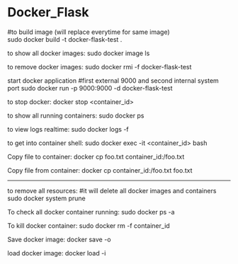 # Docker_Flask

#to build image (will replace everytime for same image)<br>
sudo docker build -t docker-flask-test .

to show all docker images:
sudo docker image ls

to remove docker images:
sudo docker rmi -f docker-flask-test

start docker application
#first external 9000  and second internal system port
sudo docker run -p 9000:9000 -d docker-flask-test

to stop docker:
docker stop <container_id>


to show all running containers:
sudo docker ps

to view logs realtime:
sudo docker logs -f <CONTAINER>

to get into container shell:
sudo docker exec -it <container_id> bash

Copy file to container:
docker cp foo.txt container_id:/foo.txt

Copy file from container:
docker cp container_id:/foo.txt foo.txt




-------------------------------------------------------------------------------------------------

to remove all resources:
#it will delete all docker images and containers
sudo docker system prune



To check all docker container running:
sudo docker ps -a

To kill docker container:
sudo docker rm -f container_id



Save docker image:
docker save -o <path for generated tar file> <image name>


load docker image:
docker load -i <path to image tar file>
